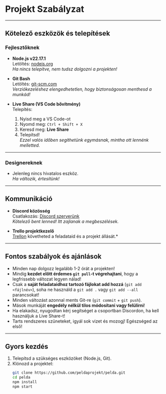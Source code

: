 # Projekt Szabályzat
---

## Kötelező eszközök és telepítések

### Fejlesztőknek

- **Node.js v22.17.1**  
  Letöltés: [nodejs.org](https://nodejs.org/en/download)  
  *Ha nincs telepítve, nem tudsz dolgozni a projekten!*

- **Git Bash**  
  Letöltés: [git-scm.com](https://git-scm.com/downloads)  
  *Verziókezeléshez elengedhetetlen, hogy biztonságosan menthesd a munkád!*

- **Live Share (VS Code bővítmény)**  
  Telepítés:  
  1. Nyisd meg a VS Code-ot  
  2. Nyomd meg: `Ctrl + Shift + X`  
  3. Keresd meg: **Live Share**  
  4. Telepítsd!  
  *Ezzel valós időben segíthetünk egymásnak, mintha ott lennénk melletted.*

---

### Designereknek

- Jelenleg nincs hivatalos eszköz.  
  *Ha változik, értesítünk!*

---

## Kommunikáció

- **Discord közösség**  
  Csatlakozás: [Discord szerverünk](https://discord.gg/FtrCtQE9dZ)  
  *Kötelező bent lenned! Itt zajlanak a megbeszélések.*

- **Trello projektkezelő**  
  [Trellon](https://trello.com/invite/b/688187406df80713b9550cd1/ATTI9debb6f1dc82799784d2368d73ba684bD39DEEA0/weanimelist) követheted a feladataid és a projekt állását.*

---

## Fontos szabályok és ajánlások

- Minden nap dolgozz legalább 1-2 órát a projekten!  
- Mindig **kezdet előtt érdemes `git pull`-t végrehajtani**, hogy a legfrissebb változat legyen nálad!  
- Csak a **saját feladataidhoz tartozó fájlokat add hozzá** (`git add <fájlnév>`), soha ne használd a `git add .` vagy `git add --all` parancsokat!  
- Minden változást azonnal ments Git-re (`git commit` + `git push`).  
- Mások munkáját **engedély nélkül tilos módosítani vagy felülírni**!  
- Ha elakadsz, nyugodtan kérj segítséget a csoportban Discordon, ha kell használjuk a Live Share-t!  
- Tarts rendszeres szüneteket, igyál sok vizet és mozogj! Egészséged az első!

---

## Gyors kezdés

1. Telepítsd a szükséges eszközöket (Node.js, Git).  
2. Klónozd a projektet:  
   ```bash
   git clone https://github.com/peldaprojekt/pelda.git
   cd pelda
   npm install
   npm start

